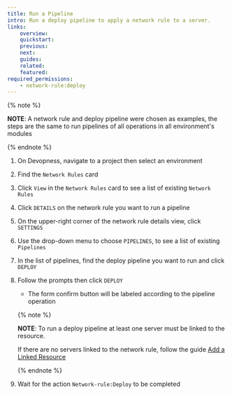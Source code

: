 ```yaml
---
title: Run a Pipeline
intro: Run a deploy pipeline to apply a network rule to a server.
links:
    overview:
    quickstart:
    previous:
    next:
    guides:
    related:
    featured:
required_permissions:
    - network-rule:deploy
---
```


{% note %}

**NOTE**: A network rule and deploy pipeline were chosen as examples, the steps are the same to run pipelines of all operations in all environment's modules

{% endnote %}

1. On Devopness, navigate to a project then select an environment
1. Find the `Network Rules` card
1. Click `View` in the `Network Rules` card to see a list of existing `Network Rules`
1. Click `DETAILS` on the network rule you want to run a pipeline
1. On the upper-right corner of the network rule details view, click `SETTINGS`
1. Use the drop-down menu to choose `PIPELINES`, to see a list of existing `Pipelines`
1. In the list of pipelines, find the deploy pipeline you want to run and click `DEPLOY`
1. Follow the prompts then click `DEPLOY`
    - The form confirm button will be labeled according to the pipeline operation

    {% note %}

    **NOTE**: To run a deploy pipeline at least one server must be linked to the resource.

    If there are no servers linked to the network rule, follow the guide [Add a Linked Resource](/docs/linked-resources/add-linked-resource)

    {% endnote %}

1. Wait for the action `Network-rule:Deploy` to be completed
